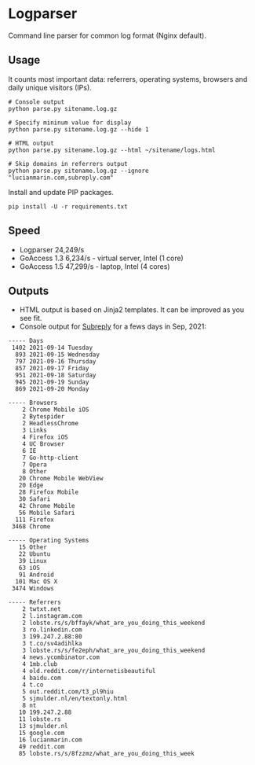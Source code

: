 # Logparser

Command line parser for common log format (Nginx default).

## Usage

It counts most important data: referrers, operating systems, browsers and daily unique visitors (IPs).

```shell
# Console output
python parse.py sitename.log.gz

# Specify mininum value for display
python parse.py sitename.log.gz --hide 1

# HTML output
python parse.py sitename.log.gz --html ~/sitename/logs.html

# Skip domains in referrers output
python parse.py sitename.log.gz --ignore "lucianmarin.com,subreply.com"
```

Install and update PIP packages.

```shell
pip install -U -r requirements.txt
```

## Speed

- Logparser 24,249/s
- GoAccess 1.3 6,234/s - virtual server, Intel (1 core)
- GoAccess 1.5 47,299/s - laptop, Intel (4 cores)

## Outputs

- HTML output is based on Jinja2 templates. It can be improved as you see fit.
- Console output for [Subreply](https://subreply.com/) for a fews days in Sep, 2021:

```shell
----- Days
 1402 2021-09-14 Tuesday
  893 2021-09-15 Wednesday
  797 2021-09-16 Thursday
  857 2021-09-17 Friday
  951 2021-09-18 Saturday
  945 2021-09-19 Sunday
  869 2021-09-20 Monday

----- Browsers
    2 Chrome Mobile iOS
    2 Bytespider
    2 HeadlessChrome
    3 Links
    4 Firefox iOS
    4 UC Browser
    6 IE
    7 Go-http-client
    7 Opera
    8 Other
   20 Chrome Mobile WebView
   20 Edge
   28 Firefox Mobile
   30 Safari
   42 Chrome Mobile
   56 Mobile Safari
  111 Firefox
 3468 Chrome

----- Operating Systems
   15 Other
   22 Ubuntu
   39 Linux
   63 iOS
   91 Android
  101 Mac OS X
 3474 Windows

----- Referrers
    2 twtxt.net
    2 l.instagram.com
    2 lobste.rs/s/bffayk/what_are_you_doing_this_weekend
    3 ro.linkedin.com
    3 199.247.2.88:80
    3 t.co/sv4adihlka
    3 lobste.rs/s/fe2eph/what_are_you_doing_this_weekend
    4 news.ycombinator.com
    4 1mb.club
    4 old.reddit.com/r/internetisbeautiful
    4 baidu.com
    4 t.co
    5 out.reddit.com/t3_pl9hiu
    5 sjmulder.nl/en/textonly.html
    8 nt
   10 199.247.2.88
   11 lobste.rs
   13 sjmulder.nl
   15 google.com
   16 lucianmarin.com
   49 reddit.com
   85 lobste.rs/s/8fzzmz/what_are_you_doing_this_week
```

